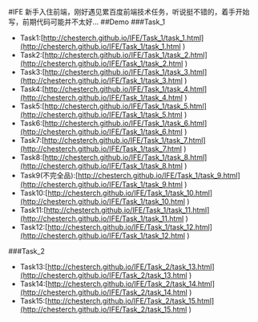 #IFE
新手入住前端，刚好遇见累百度前端技术任务，听说挺不错的，着手开始写，前期代码可能并不太好...
##Demo
###Task_1
* Task1:[http://chesterch.github.io/IFE/Task_1/task_1.html](http://chesterch.github.io/IFE/Task_1/task_1.html )
* Task2:[http://chesterch.github.io/IFE/Task_1/task_2.html](http://chesterch.github.io/IFE/Task_1/task_2.html )
* Task3:[http://chesterch.github.io/IFE/Task_1/task_3.html](http://chesterch.github.io/IFE/Task_1/task_3.html )
* Task4:[http://chesterch.github.io/IFE/Task_1/task_4.html](http://chesterch.github.io/IFE/Task_1/task_4.html )
* Task5:[http://chesterch.github.io/IFE/Task_1/task_5.html](http://chesterch.github.io/IFE/Task_1/task_5.html )
* Task6:[http://chesterch.github.io/IFE/Task_1/task_6.html](http://chesterch.github.io/IFE/Task_1/task_6.html )
* Task7:[http://chesterch.github.io/IFE/Task_1/task_7.html](http://chesterch.github.io/IFE/Task_1/task_7.html )
* Task8:[http://chesterch.github.io/IFE/Task_1/task_8.html](http://chesterch.github.io/IFE/Task_1/task_8.html )
* Task9(不完全品):[http://chesterch.github.io/IFE/Task_1/task_9.html](http://chesterch.github.io/IFE/Task_1/task_9.html )
* Task10:[http://chesterch.github.io/IFE/Task_1/task_10.html](http://chesterch.github.io/IFE/Task_1/task_10.html )
* Task11:[http://chesterch.github.io/IFE/Task_1/task_11.html](http://chesterch.github.io/IFE/Task_1/task_11.html )
* Task12:[http://chesterch.github.io/IFE/Task_1/task_12.html](http://chesterch.github.io/IFE/Task_1/task_12.html )

###Task_2
* Task13:[http://chesterch.github.io/IFE/Task_2/task_13.html](http://chesterch.github.io/IFE/Task_2/task_13.html )
* Task14:[http://chesterch.github.io/IFE/Task_2/task_14.html](http://chesterch.github.io/IFE/Task_2/task_14.html )
* Task15:[http://chesterch.github.io/IFE/Task_2/task_15.html](http://chesterch.github.io/IFE/Task_2/task_15.html )
